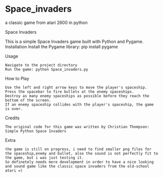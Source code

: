 # Space_invaders
a classic game from atari 2600 in python


Space Invaders

This is a simple Space Invaders game built with Python and Pygame.
Installation
    Install the Pygame library: pip install pygame

Usage

    Navigate to the project directory
    Run the game: python Space_invaders.py

How to Play

    Use the left and right arrow keys to move the player's spaceship.
    Press the spacebar to fire bullets at the enemy spaceships.
    Destroy as many enemy spaceships as possible before they reach the bottom of the screen.
    If an enemy spaceship collides with the player's spaceship, the game is over.

Credits

    The original code for this game was written by Christian Thompson: Simple Python Space Invaders


Extra

    the game is still on progress, i need to find smaller png files for the spaceship,enemy and bullet, also the sound is not perfectly fit to the game, but i was just testing it. 
    So definetely needs more development in order to have a nice looking and sound game like the classic space invaders from the old-school atari =)